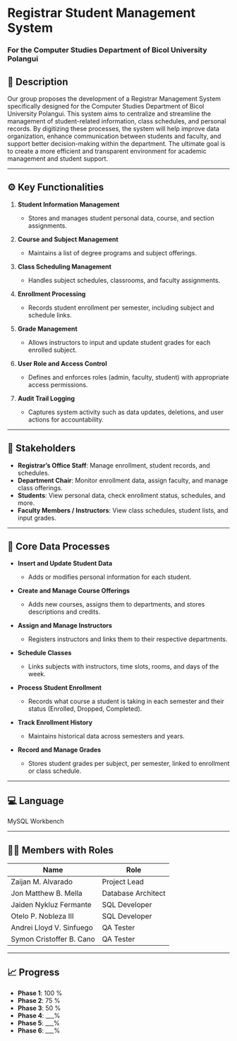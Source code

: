 # Registrar Student Management System  
### For the Computer Studies Department of Bicol University Polangui

## 📌 Description

Our group proposes the development of a Registrar Management System specifically 
designed for the Computer Studies Department of Bicol University Polangui. This system aims 
to centralize and streamline the management of student-related information, class schedules, and 
personal records. By digitizing these processes, the system will help improve data organization, 
enhance communication between students and faculty, and support better decision-making within 
the department. The ultimate goal is to create a more efficient and transparent environment for 
academic management and student support.

---

## ⚙️ Key Functionalities

1. **Student Information Management**  
   - Stores and manages student personal data, course, and section assignments.
   
2. **Course and Subject Management**  
   - Maintains a list of degree programs and subject offerings.

3. **Class Scheduling Management**  
   - Handles subject schedules, classrooms, and faculty assignments.

4. **Enrollment Processing**  
   - Records student enrollment per semester, including subject and schedule links.

5. **Grade Management**  
   - Allows instructors to input and update student grades for each enrolled subject.

6. **User Role and Access Control**  
   - Defines and enforces roles (admin, faculty, student) with appropriate access permissions.

7. **Audit Trail Logging**  
   - Captures system activity such as data updates, deletions, and user actions for accountability.

---

## 👥 Stakeholders

- **Registrar’s Office Staff**: Manage enrollment, student records, and schedules.  
- **Department Chair**: Monitor enrollment data, assign faculty, and manage class offerings.  
- **Students**: View personal data, check enrollment status, schedules, and more.  
- **Faculty Members / Instructors**: View class schedules, student lists, and input grades.

---

## 🔄 Core Data Processes

- **Insert and Update Student Data**  
  - Adds or modifies personal information for each student.

- **Create and Manage Course Offerings**  
  - Adds new courses, assigns them to departments, and stores descriptions and credits.

- **Assign and Manage Instructors**  
  - Registers instructors and links them to their respective departments.

- **Schedule Classes**  
  - Links subjects with instructors, time slots, rooms, and days of the week.

- **Process Student Enrollment**  
  - Records what course a student is taking in each semester and their status (Enrolled, Dropped, Completed).

- **Track Enrollment History**  
  - Maintains historical data across semesters and years.

- **Record and Manage Grades**  
  - Stores student grades per subject, per semester, linked to enrollment or class schedule.

---

## 💻 Language
MySQL Workbench

---

## 🧑‍💻 Members with Roles

| Name                          | Role              |
|-------------------------------|-------------------|
| Zaijan M. Alvarado            | Project Lead      |
| Jon Matthew B. Mella          | Database Architect|
| Jaiden Nykluz Fermante        | SQL Developer     |
| Otelo P. Nobleza III          | SQL Developer     |
| Andrei Lloyd V. Sinfuego      | QA Tester         |
| Symon Cristoffer B. Cano      | QA Tester         |

---

## 📈 Progress

-  **Phase 1**: 100 %  
-  **Phase 2**: 75 %  
-  **Phase 3**: 50 %  
-  **Phase 4**: ___%  
-  **Phase 5**: ___%  
-  **Phase 6**: ___%


